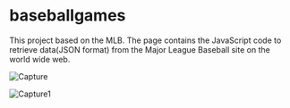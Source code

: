 # baseballgames
This project based on the MLB. The page contains the JavaScript code to retrieve data(JSON format) from the Major League Baseball site on the world wide web.

![Capture](https://user-images.githubusercontent.com/45154877/87350158-76740c00-c525-11ea-8f75-2dd1c93da35a.PNG)

![Capture1](https://user-images.githubusercontent.com/45154877/87350171-7a079300-c525-11ea-9eaf-3803b3011b2f.PNG)
